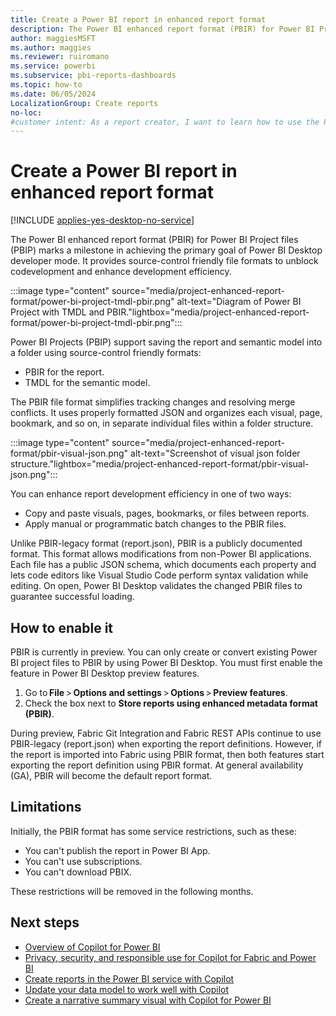 ```yaml
---
title: Create a Power BI report in enhanced report format
description: The Power BI enhanced report format (PBIR) for Power BI Project files (PBIP) provides source-control friendly file formats to enhance development efficiency.
author: maggiesMSFT
ms.author: maggies
ms.reviewer: ruiromano
ms.service: powerbi
ms.subservice: pbi-reports-dashboards
ms.topic: how-to
ms.date: 06/05/2024
LocalizationGroup: Create reports
no-loc:
#customer intent: As a report creator, I want to learn how to use the Power BI enhanced report format (PBIR).
---
```


# Create a Power BI report in enhanced report format

[!INCLUDE [applies-yes-desktop-no-service](../includes/applies-yes-desktop-no-service.md)]

The Power BI enhanced report format (PBIR) for Power BI Project files (PBIP) marks a milestone in achieving the primary goal of Power BI Desktop developer mode. It provides source-control friendly file formats to unblock codevelopment and enhance development efficiency.

:::image type="content" source="media/project-enhanced-report-format/power-bi-project-tmdl-pbir.png" alt-text="Diagram of Power BI Project with TMDL and PBIR."lightbox="media/project-enhanced-report-format/power-bi-project-tmdl-pbir.png":::

Power BI Projects (PBIP) support saving the report and semantic model into a folder using source-control friendly formats: 

- PBIR for the report.
- TMDL for the semantic model.

The PBIR file format simplifies tracking changes and resolving merge conflicts. It uses properly formatted JSON and organizes each visual, page, bookmark, and so on, in separate individual files within a folder structure.

:::image type="content" source="media/project-enhanced-report-format/pbir-visual-json.png" alt-text="Screenshot of visual json folder structure."lightbox="media/project-enhanced-report-format/pbir-visual-json.png":::

You can enhance report development efficiency in one of two ways:

- Copy and paste visuals, pages, bookmarks, or files between reports.
- Apply manual or programmatic batch changes to the PBIR files.

Unlike PBIR-legacy format (report.json), PBIR is a publicly documented format. This format allows modifications from non-Power BI applications. Each file has a public JSON schema, which documents each property and lets code editors like Visual Studio Code perform syntax validation while editing. On open, Power BI Desktop validates the changed PBIR files to guarantee successful loading.

## How to enable it

PBIR is currently in preview. You can only create or convert existing Power BI project files to PBIR by using Power BI Desktop. You must first enable the feature in Power BI Desktop preview features.

1. Go to **File** > **Options and settings** > **Options** > **Preview features**.
1. Check the box next to **Store reports using enhanced metadata format (PBIR)**.  

During preview, Fabric Git Integration and Fabric REST APIs continue to use PBIR-legacy (report.json) when exporting the report definitions. However, if the report is imported into Fabric using PBIR format, then both features start exporting the report definition using PBIR format. At general availability (GA), PBIR will become the default report format.

## Limitations 

Initially, the PBIR format has some service restrictions, such as these:

- You can't publish the report in Power BI App.
- You can't use subscriptions.
- You can't download PBIX.

These restrictions will be removed in the following months.  

## Next steps

- [Overview of Copilot for Power BI](../../create-reports/copilot-introduction.md)
- [Privacy, security, and responsible use for Copilot for Fabric and Power BI](/fabric/get-started/copilot-power-bi-privacy-security)
- [Create reports in the Power BI service with Copilot](../../create-reports/copilot-create-report-service.md)
- [Update your data model to work well with Copilot](../../create-reports/copilot-evaluate-data.md)
- [Create a narrative summary visual with Copilot for Power BI](../../create-reports/copilot-create-narrative.md)